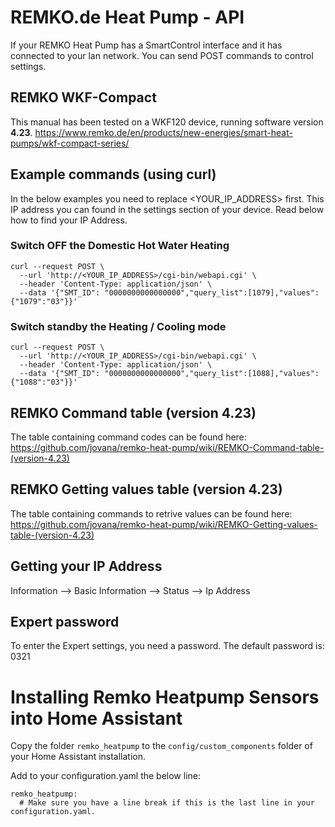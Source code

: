 # REMKO.de Heat Pump - API

If your REMKO Heat Pump has a SmartControl interface and it has connected to your lan network. You can send POST commands to control settings.

## REMKO WKF-Compact
This manual has been tested on a WKF120 device, running software version **4.23**.
https://www.remko.de/en/products/new-energies/smart-heat-pumps/wkf-compact-series/

## Example commands (using curl)
In the below examples you need to replace <YOUR_IP_ADDRESS> first. This IP address you can found in the settings section of your device. Read below how to find your IP Address.

### Switch OFF the Domestic Hot Water Heating
```
curl --request POST \
  --url 'http://<YOUR_IP_ADDRESS>/cgi-bin/webapi.cgi' \
  --header 'Content-Type: application/json' \
  --data '{"SMT_ID": "0000000000000000","query_list":[1079],"values": {"1079":"03"}}'
```

### Switch standby the Heating / Cooling mode
```
curl --request POST \
  --url 'http://<YOUR_IP_ADDRESS>/cgi-bin/webapi.cgi' \
  --header 'Content-Type: application/json' \
  --data '{"SMT_ID": "0000000000000000","query_list":[1088],"values": {"1088":"03"}}'
```

## REMKO Command table (version 4.23)
The table containing command codes can be found here: https://github.com/jovana/remko-heat-pump/wiki/REMKO-Command-table-(version-4.23)


## REMKO Getting values table (version 4.23)
The table containing commands to retrive values can be found here:
https://github.com/jovana/remko-heat-pump/wiki/REMKO-Getting-values-table-(version-4.23)

## Getting your IP Address
Information --> Basic Information --> Status --> Ip Address

## Expert password
To enter the Expert settings, you need a password. The default password is: 0321

# Installing Remko Heatpump Sensors into Home Assistant
Copy the folder ```remko_heatpump``` to the ```config/custom_components``` folder of your Home Assistant installation.

Add to your configuration.yaml the below line:
```
remko_heatpump:
  # Make sure you have a line break if this is the last line in your configuration.yaml.
```
